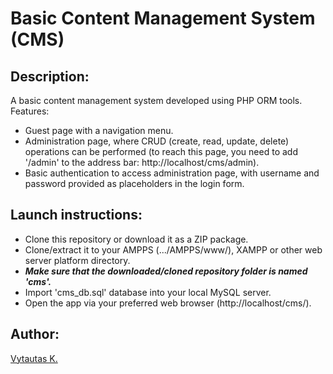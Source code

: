 # Basic Content Management System (CMS)

## Description:

A basic content management system developed using PHP ORM tools. Features:

- Guest page with a navigation menu.
- Administration page, where CRUD (create, read, update, delete) operations can be performed (to reach this page, you need to add '/admin' to the address bar: http://localhost/cms/admin).
- Basic authentication to access administration page, with username and password provided as placeholders in the login form.

## Launch instructions:

- Clone this repository or download it as a ZIP package.
- Clone/extract it to your AMPPS (.../AMPPS/www/), XAMPP or other web server platform directory.
- **_Make sure that the downloaded/cloned repository folder is named 'cms'._**
- Import 'cms_db.sql' database into your local MySQL server.
- Open the app via your preferred web browser (http://localhost/cms/).

## Author:

[Vytautas K.](https://github.com/VytautasKaz)
